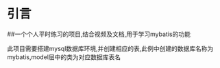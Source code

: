 # 引言
##一个个人平时练习的项目,结合视频及文档,用于学习mybatis的功能

此项目需要搭建mysql数据库环境,并创建相应的表,此例中创建的数据库名称为mybatis,model层中的类为对应数据库表名